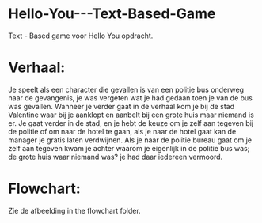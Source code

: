 # Hello-You---Text-Based-Game
Text - Based game voor Hello You opdracht.

# Verhaal:
Je speelt als een character die gevallen is van een politie bus onderweg naar de gevangenis, je was vergeten wat je had gedaan toen je van de bus was gevallen.
Wanneer je verder gaat in de verhaal kom je bij de stad Valentine waar bij je aanklopt en aanbelt bij een grote huis maar niemand is er. Je gaat verder in de stad,
en je hebt de keuze om je zelf aan tegeven bij de politie of om naar de hotel te gaan, als je naar de hotel gaat kan de manager je gratis laten verdwijnen. Als je naar de politie bureau gaat om je zelf aan tegeven kwam je achter waarom je eigenlijk in de politie bus was; de grote huis waar niemand was? je had daar iedereen vermoord.

# Flowchart:
Zie de afbeelding in the flowchart folder.